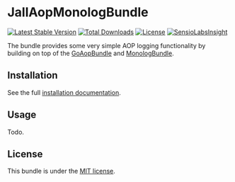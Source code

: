 JallAopMonologBundle
====================

[![Latest Stable Version](https://poser.pugx.org/jall/aop-monolog-bundle/v/stable)](https://packagist.org/packages/jall/aop-monolog-bundle)
[![Total Downloads](https://poser.pugx.org/jall/aop-monolog-bundle/downloads)](https://packagist.org/packages/jall/aop-monolog-bundle)
[![License](https://poser.pugx.org/jall/aop-monolog-bundle/license)](https://packagist.org/packages/jall/aop-monolog-bundle)
[![SensioLabsInsight](https://insight.sensiolabs.com/projects/4b8fba47-71ab-4d62-9759-8103b977ff2c/mini.png)](https://insight.sensiolabs.com/projects/4b8fba47-71ab-4d62-9759-8103b977ff2c)

The bundle provides some very simple AOP logging functionality by building on top of the [GoAopBundle][1] and [MonologBundle][2].

Installation
------------

See the full [installation documentation][3].

Usage
-----

Todo.

License
-------

This bundle is under the [MIT license][4].

[1]: https://github.com/goaop/goaop-symfony-bundle
[2]: https://github.com/symfony/monolog-bundle
[3]: https://github.com/jall/AopMonologBundle/blob/master/Resources/doc/install.md
[4]: https://github.com/jall/AopMonologBundle/blob/master/LICENSE
